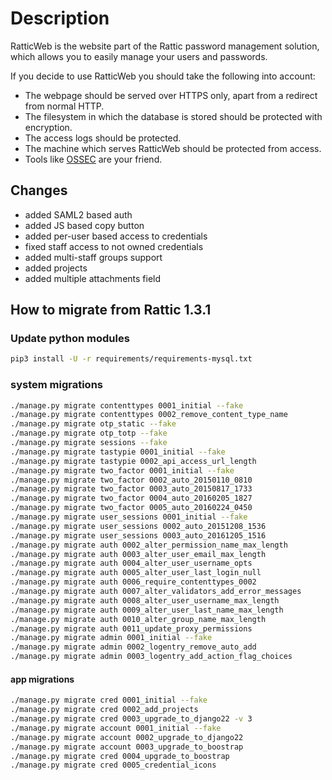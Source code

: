 # Description

RatticWeb is the website part of the Rattic password management solution, which allows you to easily manage your users and passwords.

If you decide to use RatticWeb you should take the following into account:

* The webpage should be served over HTTPS only, apart from a redirect from normal HTTP.
* The filesystem in which the database is stored should be protected with encryption.
* The access logs should be protected.
* The machine which serves RatticWeb should be protected from access.
* Tools like [OSSEC](http://www.ossec.net/) are your friend.

## Changes

* added SAML2 based auth
* added JS based copy button
* added per-user based access to credentials
* fixed staff access to not owned credentials
* added multi-staff groups support
* added projects
* added multiple attachments field

## How to migrate from Rattic 1.3.1

### Update python modules

```bash
pip3 install -U -r requirements/requirements-mysql.txt
```

### system migrations

```bash
./manage.py migrate contenttypes 0001_initial --fake
./manage.py migrate contenttypes 0002_remove_content_type_name
./manage.py migrate otp_static --fake
./manage.py migrate otp_totp --fake
./manage.py migrate sessions --fake
./manage.py migrate tastypie 0001_initial --fake
./manage.py migrate tastypie 0002_api_access_url_length
./manage.py migrate two_factor 0001_initial --fake
./manage.py migrate two_factor 0002_auto_20150110_0810
./manage.py migrate two_factor 0003_auto_20150817_1733
./manage.py migrate two_factor 0004_auto_20160205_1827
./manage.py migrate two_factor 0005_auto_20160224_0450
./manage.py migrate user_sessions 0001_initial --fake
./manage.py migrate user_sessions 0002_auto_20151208_1536
./manage.py migrate user_sessions 0003_auto_20161205_1516
./manage.py migrate auth 0002_alter_permission_name_max_length
./manage.py migrate auth 0003_alter_user_email_max_length
./manage.py migrate auth 0004_alter_user_username_opts
./manage.py migrate auth 0005_alter_user_last_login_null
./manage.py migrate auth 0006_require_contenttypes_0002
./manage.py migrate auth 0007_alter_validators_add_error_messages
./manage.py migrate auth 0008_alter_user_username_max_length
./manage.py migrate auth 0009_alter_user_last_name_max_length
./manage.py migrate auth 0010_alter_group_name_max_length
./manage.py migrate auth 0011_update_proxy_permissions
./manage.py migrate admin 0001_initial --fake
./manage.py migrate admin 0002_logentry_remove_auto_add
./manage.py migrate admin 0003_logentry_add_action_flag_choices
```

#### app migrations

```bash
./manage.py migrate cred 0001_initial --fake
./manage.py migrate cred 0002_add_projects
./manage.py migrate cred 0003_upgrade_to_django22 -v 3
./manage.py migrate account 0001_initial --fake
./manage.py migrate account 0002_upgrade_to_django22
./manage.py migrate account 0003_upgrade_to_boostrap
./manage.py migrate cred 0004_upgrade_to_boostrap
./manage.py migrate cred 0005_credential_icons
```